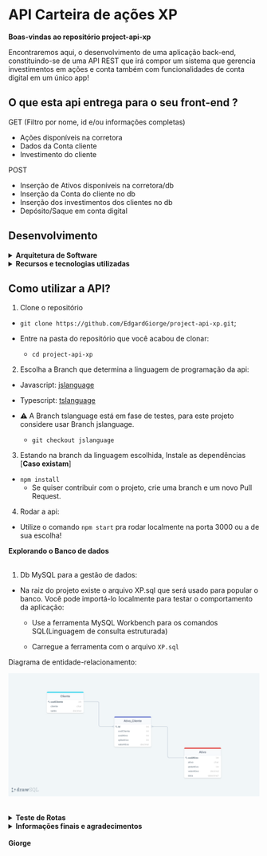# API Carteira de ações XP

<strong>Boas-vindas ao repositório project-api-xp</strong>

Encontraremos aqui, o desenvolvimento de uma aplicação back-end, constituindo-se de uma API REST que irá compor um sistema que gerencia investimentos em ações e conta também com funcionalidades de conta digital em um único app!

## O que esta api entrega para o seu front-end ?


GET (Filtro por nome, id e/ou informações completas)
- Ações disponíveis na corretora
- Dados da Conta cliente
- Investimento do cliente

POST
- Inserção de Ativos disponíveis na corretora/db
- Inserção da Conta do cliente no db
- Inserção dos investimentos dos clientes no db  
- Depósito/Saque em conta digital

## Desenvolvimento

<details>
  <summary><strong>Arquitetura de Software</strong></summary><br />

  <strong>MSC</strong>
  
  MSC melhora a organização e divisão de responsabilidades nas aplicações organizando e distribuindo os códigos de acordo com as regras de negócio que controlam o comportamento das aplicações, divididos em camadas:

  - Camada de Modelo (M): Arquivos onde iremos executar as operações do banco de dados, como criar conexões e executar queries.
  - Camada de Serviço (S): Arquivos onde iremos estruturar nossas regras de negócio, geralmente é quem chama os métodos definidos na camada de modelo.
  - Camada de Controladores (C): Interface mais próxima da pessoa usuária ou de uma requisição, irá processar e chamar as devidas funções da camada de serviço.
  <br />
</details>

<details>

<summary><strong>Recursos e tecnologias utilizadas</strong></summary><br />

<strong>Tecnologias</strong>

`Node.js`
 Para desenvolver aplicações em Backend.

`Express` 
Um framework Node.js criado para facilitar a criação de APIs altamente funcionais no padrão de construção REST. Cria um servidor utilizando a biblioteca express, ela vai nos fornecer o que precisamos para rodar um servidor, criar rotas e utilizar nossa conexão com o banco.
  
`MySQL`
Servidor dos dados em SQL( linguagem de consulta estruturada),  linguagem para criar, pesquisar, extrair e também manipular dados dentro de um banco de dados relacional.

<strong>Bibliotecas, Frame-works e comandos de instalação</strong>

<details>
  <summary>Branch jslanguage</summary><br />

  `npm init -y`
Inicia o node Y com as perguntas padrões respondidas. Obs. Você deve ter o node instalado em seu computador.

`npm i express`
Instalar a biblioteca ‘express’.

`npm i express-async-errors` 
Suporte pra tratamento de erros em ES6.

`npm install mysql2`
Este Driver é um software que permite que você se comunique com o banco de dados a partir de uma aplicação.

`npm i nodemon -D`
Atualiza automaticamente o start da aplicação após alterações {Não se recomenda usar em ambiente de produção}, -D apenas em ambiente de desenvolvimento

`npm i dotenv`
 Lib que deixa acessível o arquivo .env via process.env, protege informações sensíveis tais como as credenciais de acesso ao banco de dados.

`npm install joi`
Biblioteca de validação, que verifica todos os atributos estão corretos do req.body, usabilidade bem abstrata e muito funcional.

`npm install eslint -D`
 Padrão eslint.

`npm install date-fns`
Biblioteca pra trabalhar com datas.

`npm i http-status-codes`
Nos permite lidar com os status HTTP de uma forma mais simples.

`npm i  - D git-commit-msg-linter`
 Para commits padronizados e com descritivos.

`npm i cors`
Mecanismo de segurança pra identificar de qual endereço ip virá as requisições, para integração com Front-End.
<br />
</details>

<details>
  <summary>Branch tslanguage</summary><br />

  `npm init -y`
Inicia o node Y com as perguntas padrões respondidas. Obs. Você deve ter o node instalado em seu computador.

`npm install -D typescript`
 Iremos usar o código compilado de TypeScript para JavaScript, por isso utilizamos como dependência de desenvolvimento, garantimos que todos usem a mesma versão.

`npm install -D @types/node`
 Pacote npm de declarações de tipos para os módulos padrões do Node.

`npx tsc –init`
Gera o arquivo tsconfig.json que possui as variáveis de configuração que definirão como o nosso código será compilado.

`npm install -D ts-node-dev`
 Executa o servidor de desenvolvimento direto no terminal, sem necessidade de compilarmos o código em JavaScript, além de reiniciar o servidor a cada alteração que fizermos, sem a necessidade de encerrarmos o processo e o iniciarmos novamente.
 
`npm i express`
Instalar a primeira biblioteca ‘express’.

`npm install -D @types/express`
Pacote npm de declarações de tipos do Express.

`npm i express-async-errors` 
Suporte pra tratamento de erros em ES6.

`npm install mysql2`
Este Driver é um software que permite que você se comunique com o banco de dados a partir de uma aplicação.

`npm install ts-node`
 Atualiza o código automaticamente.

`npm i nodemon -D`
Atualiza automaticamente o start da aplicação após alterações {Não se recomenda usar em ambiente de produção}, -D = apenas em ambiente de desenvolvimento

`npm i dotenv`
 Lib que deixa acessível o arquivo .env via process.env, protege informações sensíveis tais como as credenciais de acesso ao banco de dados.

`npm install joi`
Biblioteca de validação, que verifica todos os atributos estão corretos do req.body, usabilidade bem abstrata e muito funcional.
`npm install -D @types/joi`

`npm install eslint -D`
 Padrão eslint.
`npm install -D @types/eslint`

`npm install date-fns`
Biblioteca pra trabalhar com datas.

`npx tsc`
Start do tsconfig.

`npm i http-status-codes`
Nos permite lidar com os status HTTP de uma forma mais simples.

`npm i  - D git-commit-msg-linter`
 Para commits padronizados e com descritivos.

`npm i cors`
Mecanismo de segurança pra identificar de qual endereço ip virá as requisições, pra integração com Front-End.
`npm i --save-dev @types/cors`
Pacote npm de declarações de tipos para os módulos padrões do CORS.
<br />
</details>
<br />
</details>

## Como utilizar a API?

1. Clone o repositório

  - `git clone https://github.com/EdgardGiorge/project-api-xp.git`;

  - Entre na pasta do repositório que você acabou de clonar:
    - `cd project-api-xp`

2. Escolha a Branch que determina a linguagem de programação da api:

- Javascript: [jslanguage](https://github.com/EdgardGiorge/project-api-xp/tree/jslanguage)

- Typescript: [tslanguage](https://github.com/EdgardGiorge/project-api-xp/tree/tslanguage)

- ⚠️ A Branch tslanguage está em fase de testes, para este projeto considere usar Branch jslanguage.
    - `git checkout jslanguage`

3. Estando na branch da linguagem escolhida, Instale as dependências [**Caso existam**]

  - `npm install`
    - Se quiser contribuir com o projeto, crie uma branch e um novo Pull Request.

4. Rodar a api:

- Utilize o comando `npm start` pra rodar localmente na porta 3000 ou a de sua escolha!

<summary><strong>Explorando o Banco de dados</strong></summary><br />

1. Db MySQL para a gestão de dados:

- Na raiz do projeto existe o arquivo XP.sql que será usado para popular o banco. Você pode importá-lo localmente para testar o comportamento da aplicação:
  - Use a ferramenta MySQL Workbench para os comandos SQL(Linguagem de consulta estruturada)

  - Carregue a ferramenta com o arquivo `XP.sql`

Diagrama de entidade-relacionamento:
<br />

![Diagrama](images/relacion-entidades.png)

<br />
<details>
<summary><strong>Teste de Rotas</strong></summary><br />

1. Ferramenta:

- Para testar a aplicação, você pode fazer uma requisição usando algum client HTTP, recomendo usar uma extensão do vscode, o [Thunder Client](https://www.thunderclient.com/), faça um import do arquivo [Rotas](rotas_api-XP.json)

2. Endpoints:

GET BY ALL ASSETS
- Lista todos os ativos disponíveis na corretora: `/ativos` :
  ```json
  [
    {
      "codAtivo": 1,
      "ativo": "GGBR4",
      "qtdeAtivo": 1000,
      "valorAtivo": "23.50",
      "data": "2022-07-24T14:14:14.000Z"
    },
    {
      "codAtivo": 2,
      "ativo": "BRKM5",
      "qtdeAtivo": 20000,
      "valorAtivo": "34.65",
      "data": "2022-07-24T14:14:14.000Z"
    },          
  ]
  ```
  
GET BY ASSET CODE
 - Lista o ativo disponível na corretora pelo código `/ativos/:codAtivo`:
```json
{
  "codAtivo": 3,
  "ativo": "MGLU3",
  "qtdeAtivo": 4000,
  "valorAtivo": "2.75",
  "data": "2022-07-24T14:14:14.000Z"
}
```

GET BY ASSET NAME  
 - Lista o ativo disponível na corretora pelo nome `/ativos/name/:ativo`:
  ```json
  {
    "codAtivo": 4,
    "ativo": "BBSE3",
    "qtdeAtivo": 3000,
    "valorAtivo": "27.48",
    "data": "2022-07-24T14:14:14.000Z"
  }
  ```
  
GET BY ALL INVESTMENTS
 - Lista a carteira de investimento dos clientes`/investimentos`:
  ```json
  {
    "codCliente": 1,
    "cliente": "Eduardo Souza",
    "codAtivo": 3,
    "ativo": "MGLU3",
    "qtdeAtivo": 30,
    "valorAtivo": "2.75"
  },
  {
    "codCliente": 2,
    "cliente": "Evelise Souza",
    "codAtivo": 3,
    "ativo": "MGLU3",
    "qtdeAtivo": 30,
    "valorAtivo": "2.75"
  }
  ```
  
GET BY INVESTMENTS 
 - Lista a carteira do cliente pelo código`investimentos/:codCliente`:
  ```json
  {
    "codCliente": 3,
    "cliente": "Jacimara Santos",
    "codAtivo": 5,
    "ativo": "USIM5",
    "qtdeAtivo": 20,
    "valorAtivo": "8.38"
  }
  ```

GET BY ALL ACCOUNT
 - Lista Todas as contas digitais dos clientes`/conta`:
  ```json
  {
    "codCliente": 4,
    "cliente": "Dalva Eloisa",
    "saldo": "6800.00"
  },
  {
    "codCliente": 5,
    "cliente": "Meris Castanho",
    "saldo": "12000.30"
  }
  ```

GET BY ACCOUNT CODE
 - Lista a conta digital do cliente pelo código`/conta/:codCliente`:
  ```json
  {
    "codCliente": 1,
    "cliente": "Eduardo Souza",
    "saldo": "1520.80"
  }
  ```

POST ASSET REGISTRATION
  - Inserção de ativos na corretora`/ativos`:
  ```json
  {
    "ativo": "PETR4",
    "qtdeAtivo": 500,
    "valorAtivo": "8.47"
  } 
  ```

POST ACCOUNT REGISTRATION
  - Inserção de conta digital do cliente`/conta`:
  ```json
  { 
    "cliente": "Belo",
    "saldo": "12000.00"
  }  
  ```

POST INVESTMENT REGISTRATION
  - Inserção de ações na carteira de investimentos do cliente`/investimentos`:
  ```json
  {
    "codCliente": 6,
    "codAtivo": 3,
    "qtdeAtivo": 500,
    "valorAtivo": 2.75
  }
  ```
</details>

<details>
<summary><strong>Informações finais e agradecimentos</strong></summary><br />

Oportunidades:
- Ambicioso por coisas novas, iniciei o projeto em Typescript que é a linguagem que estou aprendendo atualmente. Encontrei algumas particularidades que ainda vou desenvolver e por isso terminei o projeto em javascript. Tenho ciência que a melhoria do projeto é precisa e constante!  

Agradecimentos:
Deixo aqui meus agradecimentos à XP pela oportunidade de participar deste processo. Fazendo com que me descobrisse um verdadeiro guerreiro durante estes 10 dias de projeto, não há limites para o que podemos desenvolver e aprender.
Agradeço também aos professores da Trybe que à nove meses vem lado a lado com ensinamentos de excelência, e aos colegas e da turma XP pela parceria.

Combati o bom combate! Abraços e até o proximo commit 🤝.
</details>
<br />
<strong>Giorge</strong>

